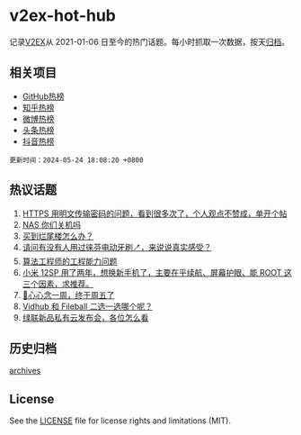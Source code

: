 # v2ex-hot-hub

 记录[V2EX](https://www.v2ex.com/)从 2021-01-06 日至今的热门话题。每小时抓取一次数据，按天[归档](archives)。
 
 ## 相关项目

- [GitHub热榜](https://github.com/lonnyzhang423/github-hot-hub)
- [知乎热榜](https://github.com/lonnyzhang423/zhihu-hot-hub)
- [微博热榜](https://github.com/lonnyzhang423/weibo-hot-hub)
- [头条热榜](https://github.com/lonnyzhang423/toutiao-hot-hub)
- [抖音热榜](https://github.com/lonnyzhang423/douyin-hot-hub)


 `更新时间：2024-05-24 18:08:20 +0800`

## 热议话题

1. [HTTPS 用明文传输密码的问题，看到很多次了，个人观点不赞成，单开个帖](https://www.v2ex.com/t/1043386)
1. [NAS 你们关机吗](https://www.v2ex.com/t/1043468)
1. [买到烂尾楼怎么办？](https://www.v2ex.com/t/1043623)
1. [请问有没有人用过徕芬电动牙刷🪥，来说说真实感受？](https://www.v2ex.com/t/1043563)
1. [算法工程师的工程能力问题](https://www.v2ex.com/t/1043434)
1. [小米 12SP 用了两年，想换新手机了，主要在乎续航、屏幕护眼、能 ROOT 这三个因素，求推荐。](https://www.v2ex.com/t/1043432)
1. [🎣心心念一周，终于周五了](https://www.v2ex.com/t/1043437)
1. [Vidhub 和 Fileball 二选一选哪个呢？](https://www.v2ex.com/t/1043378)
1. [绿联新品私有云发布会，各位怎么看](https://www.v2ex.com/t/1043381)

## 历史归档

[archives](archives)

## License

See the [LICENSE](LICENSE) file for license rights and limitations (MIT).
